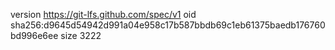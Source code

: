 version https://git-lfs.github.com/spec/v1
oid sha256:d9645d54942d991a04e958c17b587bbdb69c1eb61375baedb176760bd996e6ee
size 3222
